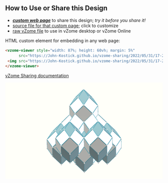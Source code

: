 
## How to Use or Share this Design

 - [***custom web page***][post] to share this design; *try it before you share it!*
 - [source file for that custom page][source]; click to customize
 - [raw vZome file][raw] to use in vZome desktop or vZome Online
 
 HTML custom element for embedding in any web page:
 ```html
<vzome-viewer style="width: 87%; height: 60vh; margin: 5%"
       src="https://John-Kostick.github.io/vzome-sharing/2022/05/31/17-26-05-Rhombic-Icosa-simple-array/Rhombic-Icosa-simple-array.vZome" >
  <img src="https://John-Kostick.github.io/vzome-sharing/2022/05/31/17-26-05-Rhombic-Icosa-simple-array/Rhombic-Icosa-simple-array.png" />
</vzome-viewer>
 ```

[vZome Sharing documentation](https://vzome.github.io/vzome/sharing.html#how-it-works)

![Image](<Rhombic-Icosa-simple-array.png>)


[post]: <https://John-Kostick.github.io/vzome-sharing/2022/05/31/Rhombic-Icosa-simple-array-17-26-05.html>
[source]: <https://github.com/John-Kostick/vzome-sharing/edit/main/_posts/2022-05-31-Rhombic-Icosa-simple-array-17-26-05.md>
[raw]: <https://raw.githubusercontent.com/John-Kostick/vzome-sharing/main/2022/05/31/17-26-05-Rhombic-Icosa-simple-array/Rhombic-Icosa-simple-array.vZome>